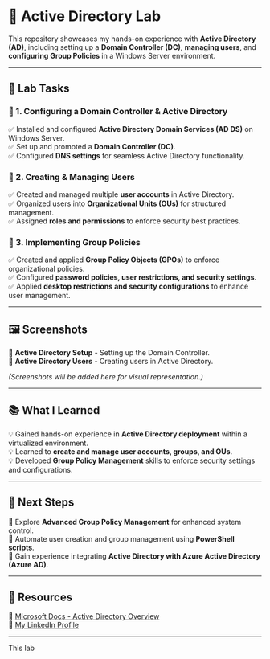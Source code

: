# 🏢 Active Directory Lab

This repository showcases my hands-on experience with **Active Directory (AD)**, including setting up a **Domain Controller (DC)**, **managing users**, and **configuring Group Policies** in a Windows Server environment.

---

## 📝 Lab Tasks  

### 🔹 1. Configuring a Domain Controller & Active Directory  
✅ Installed and configured **Active Directory Domain Services (AD DS)** on Windows Server.  
✅ Set up and promoted a **Domain Controller (DC)**.  
✅ Configured **DNS settings** for seamless Active Directory functionality.  

### 🔹 2. Creating & Managing Users  
✅ Created and managed multiple **user accounts** in Active Directory.  
✅ Organized users into **Organizational Units (OUs)** for structured management.  
✅ Assigned **roles and permissions** to enforce security best practices.  

### 🔹 3. Implementing Group Policies  
✅ Created and applied **Group Policy Objects (GPOs)** to enforce organizational policies.  
✅ Configured **password policies, user restrictions, and security settings**.  
✅ Applied **desktop restrictions and security configurations** to enhance user management.  

---

## 🖼 Screenshots  

🔹 **Active Directory Setup** - Setting up the Domain Controller.  
🔹 **Active Directory Users** - Creating users in Active Directory.  

*(Screenshots will be added here for visual representation.)*  

---

## 📚 What I Learned  

💡 Gained hands-on experience in **Active Directory deployment** within a virtualized environment.  
💡 Learned to **create and manage user accounts, groups, and OUs**.  
💡 Developed **Group Policy Management** skills to enforce security settings and configurations.  

---

## 🎯 Next Steps  

🚀 Explore **Advanced Group Policy Management** for enhanced system control.  
🚀 Automate user creation and group management using **PowerShell scripts**.  
🚀 Gain experience integrating **Active Directory with Azure Active Directory (Azure AD)**.  

---

## 🔗 Resources  

📖 [Microsoft Docs - Active Directory Overview](https://learn.microsoft.com/en-us/windows-server/identity/ad-ds/)  
🔗 [My LinkedIn Profile](https://www.linkedin.com/in/colby-nelson-330511303)  

---

This lab
